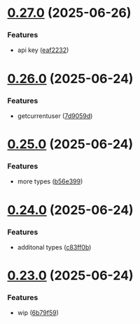 # [0.27.0](https://github.com/incmixlabs/utils/compare/v0.26.0...v0.27.0) (2025-06-26)


### Features

* api key ([eaf2232](https://github.com/incmixlabs/utils/commit/eaf2232dc359db53a02b47cd6ddf68570d74fcaf))



# [0.26.0](https://github.com/incmixlabs/utils/compare/v0.25.0...v0.26.0) (2025-06-24)


### Features

* getcurrentuser ([7d9059d](https://github.com/incmixlabs/utils/commit/7d9059d3426c613667dec45be9088db0884b2fde))



# [0.25.0](https://github.com/incmixlabs/utils/compare/v0.24.0...v0.25.0) (2025-06-24)


### Features

* more types ([b56e399](https://github.com/incmixlabs/utils/commit/b56e3996d3f86f880771d7c962f9ce0655e56ed1))



# [0.24.0](https://github.com/incmixlabs/utils/compare/v0.23.0...v0.24.0) (2025-06-24)


### Features

* additonal types ([c83ff0b](https://github.com/incmixlabs/utils/commit/c83ff0b11344537f876c84ac525f564f6cd6daff))



# [0.23.0](https://github.com/incmixlabs/utils/compare/v0.22.0...v0.23.0) (2025-06-24)


### Features

* wip ([6b79f59](https://github.com/incmixlabs/utils/commit/6b79f59542a3b91286d8075cdd786ae5baa90f74))



